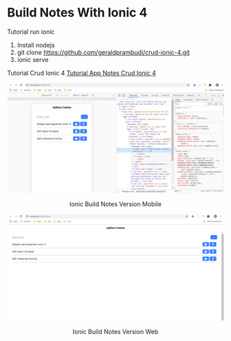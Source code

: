 # Build Notes With Ionic 4

Tutorial run ionic
1. Install nodejs 
2. git clone https://github.com/geraldprambudi/crud-ionic-4.git
3. ionic serve

Tutorial Crud Ionic 4
[Tutorial App Notes Crud Ionic 4 ](https://www.bewoksatukosong.com/2019/08/cara-membuat-crud-menggunakan-ionic-4.html)

![Ionic Build Notes Version Mobile](https://github.com/geraldprambudi/crud-ionic-4/blob/master/screenshot/i1.png "Ionic Build Notes Version Mobile")
<p align="center">
  Ionic Build Notes Version Mobile
</p>

![Ionic Build Notes Version Web](https://github.com/geraldprambudi/crud-ionic-4/blob/master/screenshot/i2.png "Ionic Build Notes Version Web")
<p align="center">
  Ionic Build Notes Version Web
</p>
